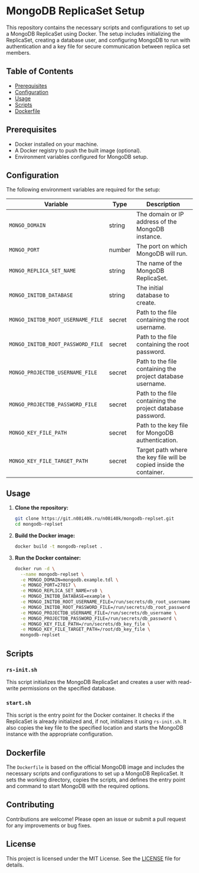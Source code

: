 # MongoDB ReplicaSet Setup

This repository contains the necessary scripts and configurations to set up a MongoDB ReplicaSet using Docker. The setup
includes initializing the ReplicaSet, creating a database user, and configuring MongoDB to run with authentication and a
key file for secure communication between replica set members.

## Table of Contents

- [Prerequisites](#prerequisites)
- [Configuration](#configuration)
- [Usage](#usage)
- [Scripts](#scripts)
- [Dockerfile](#dockerfile)

## Prerequisites

- Docker installed on your machine.
- A Docker registry to push the built image (optional).
- Environment variables configured for MongoDB setup.

## Configuration

The following environment variables are required for the setup:

| Variable                          | Type   | Description                                                         |
|-----------------------------------|--------|---------------------------------------------------------------------|
| `MONGO_DOMAIN`                    | string | The domain or IP address of the MongoDB instance.                   |
| `MONGO_PORT`                      | number | The port on which MongoDB will run.                                 |
| `MONGO_REPLICA_SET_NAME`          | string | The name of the MongoDB ReplicaSet.                                 |
| `MONGO_INITDB_DATABASE`           | string | The initial database to create.                                     |
| `MONGO_INITDB_ROOT_USERNAME_FILE` | secret | Path to the file containing the root username.                      |
| `MONGO_INITDB_ROOT_PASSWORD_FILE` | secret | Path to the file containing the root password.                      |
| `MONGO_PROJECTDB_USERNAME_FILE`   | secret | Path to the file containing the project database username.          |
| `MONGO_PROJECTDB_PASSWORD_FILE`   | secret | Path to the file containing the project database password.          |
| `MONGO_KEY_FILE_PATH`             | secret | Path to the key file for MongoDB authentication.                    |
| `MONGO_KEY_FILE_TARGET_PATH`      | secret | Target path where the key file will be copied inside the container. |

## Usage

1. **Clone the repository:**
   ```bash
   git clone https://git.n08i40k.ru/n08i40k/mongodb-replset.git
   cd mongodb-replset
   ```

2. **Build the Docker image:**
   ```bash
   docker build -t mongodb-replset .
   ```

3. **Run the Docker container:**
   ```bash
   docker run -d \
     --name mongodb-replset \
     -e MONGO_DOMAIN=mongodb.example.tdl \
     -e MONGO_PORT=27017 \
     -e MONGO_REPLICA_SET_NAME=rs0 \
     -e MONGO_INITDB_DATABASE=example \
     -e MONGO_INITDB_ROOT_USERNAME_FILE=/run/secrets/db_root_username \
     -e MONGO_INITDB_ROOT_PASSWORD_FILE=/run/secrets/db_root_password \
     -e MONGO_PROJECTDB_USERNAME_FILE=/run/secrets/db_username \
     -e MONGO_PROJECTDB_PASSWORD_FILE=/run/secrets/db_password \
     -e MONGO_KEY_FILE_PATH=/run/secrets/db_key_file \
     -e MONGO_KEY_FILE_TARGET_PATH=/root/db_key_file \
     mongodb-replset
   ```

## Scripts

### `rs-init.sh`

This script initializes the MongoDB ReplicaSet and creates a user with read-write permissions on the specified database.

### `start.sh`

This script is the entry point for the Docker container. It checks if the ReplicaSet is already initialized and, if not,
initializes it using `rs-init.sh`. It also copies the key file to the specified location and starts the MongoDB instance
with the appropriate configuration.

## Dockerfile

The `Dockerfile` is based on the official MongoDB image and includes the necessary scripts and configurations to set up
a MongoDB ReplicaSet. It sets the working directory, copies the scripts, and defines the entry point and command to
start MongoDB with the required options.

## Contributing

Contributions are welcome! Please open an issue or submit a pull request for any improvements or bug fixes.

## License

This project is licensed under the MIT License. See the [LICENSE](LICENSE) file for details.